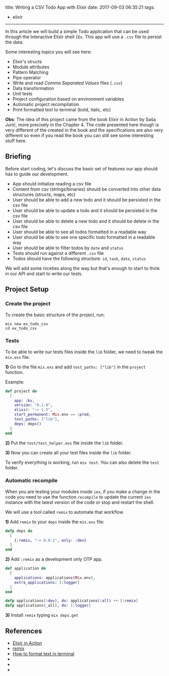 title: Writing a CSV Todo App with Elixir
date: 2017-09-03 06:35:21
tags:
  - elixir
---

In this article we will build a simple Todo application that can be used through the Interactive Elixir shell `IEx`. This app will use a `.csv` file to persist the data.

Some interesting topics you will see here:

- Elixir's structs
- Module attributes
- Pattern Matching
- Pipe operator
- Write and read *Comma Separated Values* files (`.csv`)
- Data transformation
- Unit tests
- Project configuration based on environment variables
- Automatic project recompilation
- Print formatted text to terminal (bold, italic, etc)

**Obs**: The idea of this project came from the book Elixir in Action by Saša Jurić, more precisely in the Chapter 4. The code presented here though is very different of the created in the book and the specifications are also very different so even if you read the book you can still see some interesting stuff here.

## Briefing
Before start coding, let's discuss the basic set of features our app should has to guide our development.

- App should initialize reading a csv file
- Content from csv (strings/binaries) should be converted into other data structures (structs, maps, etc)
- User should be able to add a new todo and it should be persisted in the csv file
- User should be able to update a todo and it should be persisted in the csv file
- User should be able to delete a new todo and it should be delete in the csv file
- User should be able to see all todos formatted in a readable way
- User should be able to see one specific todo formatted in a readable way
- User should be able to filter todos by `date` and `status`
- Tests should run against a different `.csv` file
- Todos should have the following structure: `id`, `task`, `date`, `status`

We will add some niceties along the way but that's enough to start to think in our API and start to write our tests.

## Project Setup
### Create the project
To create the basic structure of the project, run:

```
mix new ex_todo_csv
cd ex_todo_csv
```

### Tests
To be able to write our tests files inside the `lib` folder, we need to tweak the `mix.exs` file.

**1)** Go to the file `mix.exs` and add `test_paths: ["lib"]` in the `project` function.

Example:

```elixir mix.exs
def project do
  [
    app: :kv,
    version: "0.1.0",
    elixir: "~> 1.5",
    start_permanent: Mix.env == :prod,
    test_paths: ["lib"],
    deps: deps()
  ]
end
```

**2)** Put the `test/test_helper.exs` file inside the `lib` folder.

**3)** Now you can create all your test files inside the `lib` folder.

To verify everything is working, run `mix test`. You can also delete the `test` folder.

### Automatic recompile
When you are testing your modules inside `iex`, if you make a change in the code you need to use the function `recompile` to update the current `iex` instance with the latest version of the code or stop and restart the shell.

We will use a tool called `remix` to automate that workflow.

**1)** Add `remix` to your `deps` inside the `mix.exs` file:

```elixir mix.exs
defp deps do
  [
    {:remix, "~> 0.0.1", only: :dev}
  ]
end
```

**2)** Add `:remix` as a development only OTP app.

```elixir mix.exs
def application do
  [
    applications: applications(Mix.env),
    extra_applications: [:logger]
  ]
end

defp applications(:dev), do: applications(:all) ++ [:remix]
defp applications(_all), do: [:logger]
```

**3)** Install `remix` typing `mix deps.get`

## References
- [Elixir in Action](https://www.manning.com/books/elixir-in-action)
- [remix](https://github.com/AgilionApps/remix)
- [How to format text in terminal](https://askubuntu.com/questions/528928/how-to-do-underline-bold-italic-strikethrough-color-background-and-size-i)
- []()
- []()
- []()
